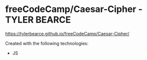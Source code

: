 # freeCodeCamp/Caesar-Cipher - TYLER BEARCE



https://tylerbearce.github.io/freeCodeCamp/Caesar-Cipher/

Created with the following technologies:
* JS
